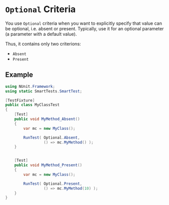 # `Optional` Criteria

You use `Optional` criteria when you want to explicitly specify that value can be optional, i.e. absent or present. Typically, use it for an optional parameter (a parameter with a default value).

Thus, it contains only two criterions:

* `Absent`
* `Present`

## Example

```C#
using NUnit.Framework;
using static SmartTests.SmartTest;

[TestFixture]
public class MyClassTest
{
    [Test]
    public void MyMethod_Absent()
    {
        var mc = new MyClass();

        RunTest( Optional.Absent,
                 () => mc.MyMethod() );
    }


    [Test]
    public void MyMethod_Present()
    {
        var mc = new MyClass();

        RunTest( Optional.Present,
                 () => mc.MyMethod(10) );
    }
}
```
